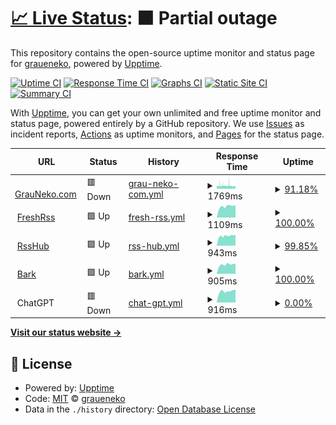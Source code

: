 # [📈 Live Status](https://status.gneko.dev): <!--live status--> **🟧 Partial outage**

This repository contains the open-source uptime monitor and status page for [graueneko](https://github.com/gneko), powered by [Upptime](https://github.com/upptime/upptime).

[![Uptime CI](https://github.com/graueneko/status-page/workflows/Uptime%20CI/badge.svg)](https://github.com/graueneko/status-page/actions?query=workflow%3A%22Uptime+CI%22)
[![Response Time CI](https://github.com/graueneko/status-page/workflows/Response%20Time%20CI/badge.svg)](https://github.com/graueneko/status-page/actions?query=workflow%3A%22Response+Time+CI%22)
[![Graphs CI](https://github.com/graueneko/status-page/workflows/Graphs%20CI/badge.svg)](https://github.com/graueneko/status-page/actions?query=workflow%3A%22Graphs+CI%22)
[![Static Site CI](https://github.com/graueneko/status-page/workflows/Static%20Site%20CI/badge.svg)](https://github.com/graueneko/status-page/actions?query=workflow%3A%22Static+Site+CI%22)
[![Summary CI](https://github.com/graueneko/status-page/workflows/Summary%20CI/badge.svg)](https://github.com/graueneko/status-page/actions?query=workflow%3A%22Summary+CI%22)

With [Upptime](https://upptime.js.org), you can get your own unlimited and free uptime monitor and status page, powered entirely by a GitHub repository. We use [Issues](https://github.com/graueneko/status-page/issues) as incident reports, [Actions](https://github.com/graueneko/status-page/actions) as uptime monitors, and [Pages](https://status.gneko.dev) for the status page.

<!--start: status pages-->
<!-- This summary is generated by Upptime (https://github.com/upptime/upptime) -->
<!-- Do not edit this manually, your changes will be overwritten -->
<!-- prettier-ignore -->
| URL | Status | History | Response Time | Uptime |
| --- | ------ | ------- | ------------- | ------ |
| <img alt="" src="https://icons.duckduckgo.com/ip3/graueneko.com.ico" height="13"> [GrauNeko.com](https://graueneko.com) | 🟥 Down | [grau-neko-com.yml](https://github.com/graueneko/status-page/commits/HEAD/history/grau-neko-com.yml) | <details><summary><img alt="Response time graph" src="./graphs/grau-neko-com/response-time-week.png" height="20"> 1769ms</summary><br><a href="https://status.gneko.dev/history/grau-neko-com"><img alt="Response time 2903" src="https://img.shields.io/endpoint?url=https%3A%2F%2Fraw.githubusercontent.com%2Fgraueneko%2Fstatus-page%2FHEAD%2Fapi%2Fgrau-neko-com%2Fresponse-time.json"></a><br><a href="https://status.gneko.dev/history/grau-neko-com"><img alt="24-hour response time 1507" src="https://img.shields.io/endpoint?url=https%3A%2F%2Fraw.githubusercontent.com%2Fgraueneko%2Fstatus-page%2FHEAD%2Fapi%2Fgrau-neko-com%2Fresponse-time-day.json"></a><br><a href="https://status.gneko.dev/history/grau-neko-com"><img alt="7-day response time 1769" src="https://img.shields.io/endpoint?url=https%3A%2F%2Fraw.githubusercontent.com%2Fgraueneko%2Fstatus-page%2FHEAD%2Fapi%2Fgrau-neko-com%2Fresponse-time-week.json"></a><br><a href="https://status.gneko.dev/history/grau-neko-com"><img alt="30-day response time 3020" src="https://img.shields.io/endpoint?url=https%3A%2F%2Fraw.githubusercontent.com%2Fgraueneko%2Fstatus-page%2FHEAD%2Fapi%2Fgrau-neko-com%2Fresponse-time-month.json"></a><br><a href="https://status.gneko.dev/history/grau-neko-com"><img alt="1-year response time 2903" src="https://img.shields.io/endpoint?url=https%3A%2F%2Fraw.githubusercontent.com%2Fgraueneko%2Fstatus-page%2FHEAD%2Fapi%2Fgrau-neko-com%2Fresponse-time-year.json"></a></details> | <details><summary><a href="https://status.gneko.dev/history/grau-neko-com">91.18%</a></summary><a href="https://status.gneko.dev/history/grau-neko-com"><img alt="All-time uptime 96.77%" src="https://img.shields.io/endpoint?url=https%3A%2F%2Fraw.githubusercontent.com%2Fgraueneko%2Fstatus-page%2FHEAD%2Fapi%2Fgrau-neko-com%2Fuptime.json"></a><br><a href="https://status.gneko.dev/history/grau-neko-com"><img alt="24-hour uptime 94.15%" src="https://img.shields.io/endpoint?url=https%3A%2F%2Fraw.githubusercontent.com%2Fgraueneko%2Fstatus-page%2FHEAD%2Fapi%2Fgrau-neko-com%2Fuptime-day.json"></a><br><a href="https://status.gneko.dev/history/grau-neko-com"><img alt="7-day uptime 91.18%" src="https://img.shields.io/endpoint?url=https%3A%2F%2Fraw.githubusercontent.com%2Fgraueneko%2Fstatus-page%2FHEAD%2Fapi%2Fgrau-neko-com%2Fuptime-week.json"></a><br><a href="https://status.gneko.dev/history/grau-neko-com"><img alt="30-day uptime 94.17%" src="https://img.shields.io/endpoint?url=https%3A%2F%2Fraw.githubusercontent.com%2Fgraueneko%2Fstatus-page%2FHEAD%2Fapi%2Fgrau-neko-com%2Fuptime-month.json"></a><br><a href="https://status.gneko.dev/history/grau-neko-com"><img alt="1-year uptime 96.77%" src="https://img.shields.io/endpoint?url=https%3A%2F%2Fraw.githubusercontent.com%2Fgraueneko%2Fstatus-page%2FHEAD%2Fapi%2Fgrau-neko-com%2Fuptime-year.json"></a></details>
| <img alt="" src="https://icons.duckduckgo.com/ip3/rrss.gneko.app.ico" height="13"> [FreshRss](https://rrss.gneko.app) | 🟩 Up | [fresh-rss.yml](https://github.com/graueneko/status-page/commits/HEAD/history/fresh-rss.yml) | <details><summary><img alt="Response time graph" src="./graphs/fresh-rss/response-time-week.png" height="20"> 1109ms</summary><br><a href="https://status.gneko.dev/history/fresh-rss"><img alt="Response time 1059" src="https://img.shields.io/endpoint?url=https%3A%2F%2Fraw.githubusercontent.com%2Fgraueneko%2Fstatus-page%2FHEAD%2Fapi%2Ffresh-rss%2Fresponse-time.json"></a><br><a href="https://status.gneko.dev/history/fresh-rss"><img alt="24-hour response time 1124" src="https://img.shields.io/endpoint?url=https%3A%2F%2Fraw.githubusercontent.com%2Fgraueneko%2Fstatus-page%2FHEAD%2Fapi%2Ffresh-rss%2Fresponse-time-day.json"></a><br><a href="https://status.gneko.dev/history/fresh-rss"><img alt="7-day response time 1109" src="https://img.shields.io/endpoint?url=https%3A%2F%2Fraw.githubusercontent.com%2Fgraueneko%2Fstatus-page%2FHEAD%2Fapi%2Ffresh-rss%2Fresponse-time-week.json"></a><br><a href="https://status.gneko.dev/history/fresh-rss"><img alt="30-day response time 1133" src="https://img.shields.io/endpoint?url=https%3A%2F%2Fraw.githubusercontent.com%2Fgraueneko%2Fstatus-page%2FHEAD%2Fapi%2Ffresh-rss%2Fresponse-time-month.json"></a><br><a href="https://status.gneko.dev/history/fresh-rss"><img alt="1-year response time 1059" src="https://img.shields.io/endpoint?url=https%3A%2F%2Fraw.githubusercontent.com%2Fgraueneko%2Fstatus-page%2FHEAD%2Fapi%2Ffresh-rss%2Fresponse-time-year.json"></a></details> | <details><summary><a href="https://status.gneko.dev/history/fresh-rss">100.00%</a></summary><a href="https://status.gneko.dev/history/fresh-rss"><img alt="All-time uptime 99.97%" src="https://img.shields.io/endpoint?url=https%3A%2F%2Fraw.githubusercontent.com%2Fgraueneko%2Fstatus-page%2FHEAD%2Fapi%2Ffresh-rss%2Fuptime.json"></a><br><a href="https://status.gneko.dev/history/fresh-rss"><img alt="24-hour uptime 100.00%" src="https://img.shields.io/endpoint?url=https%3A%2F%2Fraw.githubusercontent.com%2Fgraueneko%2Fstatus-page%2FHEAD%2Fapi%2Ffresh-rss%2Fuptime-day.json"></a><br><a href="https://status.gneko.dev/history/fresh-rss"><img alt="7-day uptime 100.00%" src="https://img.shields.io/endpoint?url=https%3A%2F%2Fraw.githubusercontent.com%2Fgraueneko%2Fstatus-page%2FHEAD%2Fapi%2Ffresh-rss%2Fuptime-week.json"></a><br><a href="https://status.gneko.dev/history/fresh-rss"><img alt="30-day uptime 100.00%" src="https://img.shields.io/endpoint?url=https%3A%2F%2Fraw.githubusercontent.com%2Fgraueneko%2Fstatus-page%2FHEAD%2Fapi%2Ffresh-rss%2Fuptime-month.json"></a><br><a href="https://status.gneko.dev/history/fresh-rss"><img alt="1-year uptime 99.97%" src="https://img.shields.io/endpoint?url=https%3A%2F%2Fraw.githubusercontent.com%2Fgraueneko%2Fstatus-page%2FHEAD%2Fapi%2Ffresh-rss%2Fuptime-year.json"></a></details>
| <img alt="" src="https://icons.duckduckgo.com/ip3/rsshub.gneko.app.ico" height="13"> [RssHub](https://rsshub.gneko.app) | 🟩 Up | [rss-hub.yml](https://github.com/graueneko/status-page/commits/HEAD/history/rss-hub.yml) | <details><summary><img alt="Response time graph" src="./graphs/rss-hub/response-time-week.png" height="20"> 943ms</summary><br><a href="https://status.gneko.dev/history/rss-hub"><img alt="Response time 874" src="https://img.shields.io/endpoint?url=https%3A%2F%2Fraw.githubusercontent.com%2Fgraueneko%2Fstatus-page%2FHEAD%2Fapi%2Frss-hub%2Fresponse-time.json"></a><br><a href="https://status.gneko.dev/history/rss-hub"><img alt="24-hour response time 942" src="https://img.shields.io/endpoint?url=https%3A%2F%2Fraw.githubusercontent.com%2Fgraueneko%2Fstatus-page%2FHEAD%2Fapi%2Frss-hub%2Fresponse-time-day.json"></a><br><a href="https://status.gneko.dev/history/rss-hub"><img alt="7-day response time 943" src="https://img.shields.io/endpoint?url=https%3A%2F%2Fraw.githubusercontent.com%2Fgraueneko%2Fstatus-page%2FHEAD%2Fapi%2Frss-hub%2Fresponse-time-week.json"></a><br><a href="https://status.gneko.dev/history/rss-hub"><img alt="30-day response time 939" src="https://img.shields.io/endpoint?url=https%3A%2F%2Fraw.githubusercontent.com%2Fgraueneko%2Fstatus-page%2FHEAD%2Fapi%2Frss-hub%2Fresponse-time-month.json"></a><br><a href="https://status.gneko.dev/history/rss-hub"><img alt="1-year response time 874" src="https://img.shields.io/endpoint?url=https%3A%2F%2Fraw.githubusercontent.com%2Fgraueneko%2Fstatus-page%2FHEAD%2Fapi%2Frss-hub%2Fresponse-time-year.json"></a></details> | <details><summary><a href="https://status.gneko.dev/history/rss-hub">99.85%</a></summary><a href="https://status.gneko.dev/history/rss-hub"><img alt="All-time uptime 99.98%" src="https://img.shields.io/endpoint?url=https%3A%2F%2Fraw.githubusercontent.com%2Fgraueneko%2Fstatus-page%2FHEAD%2Fapi%2Frss-hub%2Fuptime.json"></a><br><a href="https://status.gneko.dev/history/rss-hub"><img alt="24-hour uptime 100.00%" src="https://img.shields.io/endpoint?url=https%3A%2F%2Fraw.githubusercontent.com%2Fgraueneko%2Fstatus-page%2FHEAD%2Fapi%2Frss-hub%2Fuptime-day.json"></a><br><a href="https://status.gneko.dev/history/rss-hub"><img alt="7-day uptime 99.85%" src="https://img.shields.io/endpoint?url=https%3A%2F%2Fraw.githubusercontent.com%2Fgraueneko%2Fstatus-page%2FHEAD%2Fapi%2Frss-hub%2Fuptime-week.json"></a><br><a href="https://status.gneko.dev/history/rss-hub"><img alt="30-day uptime 99.96%" src="https://img.shields.io/endpoint?url=https%3A%2F%2Fraw.githubusercontent.com%2Fgraueneko%2Fstatus-page%2FHEAD%2Fapi%2Frss-hub%2Fuptime-month.json"></a><br><a href="https://status.gneko.dev/history/rss-hub"><img alt="1-year uptime 99.98%" src="https://img.shields.io/endpoint?url=https%3A%2F%2Fraw.githubusercontent.com%2Fgraueneko%2Fstatus-page%2FHEAD%2Fapi%2Frss-hub%2Fuptime-year.json"></a></details>
| <img alt="" src="https://icons.duckduckgo.com/ip3/bark.gneko.app.ico" height="13"> [Bark](https://bark.gneko.app/ping) | 🟩 Up | [bark.yml](https://github.com/graueneko/status-page/commits/HEAD/history/bark.yml) | <details><summary><img alt="Response time graph" src="./graphs/bark/response-time-week.png" height="20"> 905ms</summary><br><a href="https://status.gneko.dev/history/bark"><img alt="Response time 848" src="https://img.shields.io/endpoint?url=https%3A%2F%2Fraw.githubusercontent.com%2Fgraueneko%2Fstatus-page%2FHEAD%2Fapi%2Fbark%2Fresponse-time.json"></a><br><a href="https://status.gneko.dev/history/bark"><img alt="24-hour response time 931" src="https://img.shields.io/endpoint?url=https%3A%2F%2Fraw.githubusercontent.com%2Fgraueneko%2Fstatus-page%2FHEAD%2Fapi%2Fbark%2Fresponse-time-day.json"></a><br><a href="https://status.gneko.dev/history/bark"><img alt="7-day response time 905" src="https://img.shields.io/endpoint?url=https%3A%2F%2Fraw.githubusercontent.com%2Fgraueneko%2Fstatus-page%2FHEAD%2Fapi%2Fbark%2Fresponse-time-week.json"></a><br><a href="https://status.gneko.dev/history/bark"><img alt="30-day response time 900" src="https://img.shields.io/endpoint?url=https%3A%2F%2Fraw.githubusercontent.com%2Fgraueneko%2Fstatus-page%2FHEAD%2Fapi%2Fbark%2Fresponse-time-month.json"></a><br><a href="https://status.gneko.dev/history/bark"><img alt="1-year response time 848" src="https://img.shields.io/endpoint?url=https%3A%2F%2Fraw.githubusercontent.com%2Fgraueneko%2Fstatus-page%2FHEAD%2Fapi%2Fbark%2Fresponse-time-year.json"></a></details> | <details><summary><a href="https://status.gneko.dev/history/bark">100.00%</a></summary><a href="https://status.gneko.dev/history/bark"><img alt="All-time uptime 100.00%" src="https://img.shields.io/endpoint?url=https%3A%2F%2Fraw.githubusercontent.com%2Fgraueneko%2Fstatus-page%2FHEAD%2Fapi%2Fbark%2Fuptime.json"></a><br><a href="https://status.gneko.dev/history/bark"><img alt="24-hour uptime 100.00%" src="https://img.shields.io/endpoint?url=https%3A%2F%2Fraw.githubusercontent.com%2Fgraueneko%2Fstatus-page%2FHEAD%2Fapi%2Fbark%2Fuptime-day.json"></a><br><a href="https://status.gneko.dev/history/bark"><img alt="7-day uptime 100.00%" src="https://img.shields.io/endpoint?url=https%3A%2F%2Fraw.githubusercontent.com%2Fgraueneko%2Fstatus-page%2FHEAD%2Fapi%2Fbark%2Fuptime-week.json"></a><br><a href="https://status.gneko.dev/history/bark"><img alt="30-day uptime 100.00%" src="https://img.shields.io/endpoint?url=https%3A%2F%2Fraw.githubusercontent.com%2Fgraueneko%2Fstatus-page%2FHEAD%2Fapi%2Fbark%2Fuptime-month.json"></a><br><a href="https://status.gneko.dev/history/bark"><img alt="1-year uptime 100.00%" src="https://img.shields.io/endpoint?url=https%3A%2F%2Fraw.githubusercontent.com%2Fgraueneko%2Fstatus-page%2FHEAD%2Fapi%2Fbark%2Fuptime-year.json"></a></details>
| <img alt="" src="https://icons.duckduckgo.com/ip3/null.ico" height="13"> ChatGPT | 🟥 Down | [chat-gpt.yml](https://github.com/graueneko/status-page/commits/HEAD/history/chat-gpt.yml) | <details><summary><img alt="Response time graph" src="./graphs/chat-gpt/response-time-week.png" height="20"> 916ms</summary><br><a href="https://status.gneko.dev/history/chat-gpt"><img alt="Response time 844" src="https://img.shields.io/endpoint?url=https%3A%2F%2Fraw.githubusercontent.com%2Fgraueneko%2Fstatus-page%2FHEAD%2Fapi%2Fchat-gpt%2Fresponse-time.json"></a><br><a href="https://status.gneko.dev/history/chat-gpt"><img alt="24-hour response time 923" src="https://img.shields.io/endpoint?url=https%3A%2F%2Fraw.githubusercontent.com%2Fgraueneko%2Fstatus-page%2FHEAD%2Fapi%2Fchat-gpt%2Fresponse-time-day.json"></a><br><a href="https://status.gneko.dev/history/chat-gpt"><img alt="7-day response time 916" src="https://img.shields.io/endpoint?url=https%3A%2F%2Fraw.githubusercontent.com%2Fgraueneko%2Fstatus-page%2FHEAD%2Fapi%2Fchat-gpt%2Fresponse-time-week.json"></a><br><a href="https://status.gneko.dev/history/chat-gpt"><img alt="30-day response time 889" src="https://img.shields.io/endpoint?url=https%3A%2F%2Fraw.githubusercontent.com%2Fgraueneko%2Fstatus-page%2FHEAD%2Fapi%2Fchat-gpt%2Fresponse-time-month.json"></a><br><a href="https://status.gneko.dev/history/chat-gpt"><img alt="1-year response time 844" src="https://img.shields.io/endpoint?url=https%3A%2F%2Fraw.githubusercontent.com%2Fgraueneko%2Fstatus-page%2FHEAD%2Fapi%2Fchat-gpt%2Fresponse-time-year.json"></a></details> | <details><summary><a href="https://status.gneko.dev/history/chat-gpt">0.00%</a></summary><a href="https://status.gneko.dev/history/chat-gpt"><img alt="All-time uptime 78.85%" src="https://img.shields.io/endpoint?url=https%3A%2F%2Fraw.githubusercontent.com%2Fgraueneko%2Fstatus-page%2FHEAD%2Fapi%2Fchat-gpt%2Fuptime.json"></a><br><a href="https://status.gneko.dev/history/chat-gpt"><img alt="24-hour uptime 0.00%" src="https://img.shields.io/endpoint?url=https%3A%2F%2Fraw.githubusercontent.com%2Fgraueneko%2Fstatus-page%2FHEAD%2Fapi%2Fchat-gpt%2Fuptime-day.json"></a><br><a href="https://status.gneko.dev/history/chat-gpt"><img alt="7-day uptime 0.00%" src="https://img.shields.io/endpoint?url=https%3A%2F%2Fraw.githubusercontent.com%2Fgraueneko%2Fstatus-page%2FHEAD%2Fapi%2Fchat-gpt%2Fuptime-week.json"></a><br><a href="https://status.gneko.dev/history/chat-gpt"><img alt="30-day uptime 61.85%" src="https://img.shields.io/endpoint?url=https%3A%2F%2Fraw.githubusercontent.com%2Fgraueneko%2Fstatus-page%2FHEAD%2Fapi%2Fchat-gpt%2Fuptime-month.json"></a><br><a href="https://status.gneko.dev/history/chat-gpt"><img alt="1-year uptime 78.85%" src="https://img.shields.io/endpoint?url=https%3A%2F%2Fraw.githubusercontent.com%2Fgraueneko%2Fstatus-page%2FHEAD%2Fapi%2Fchat-gpt%2Fuptime-year.json"></a></details>

<!--end: status pages-->

[**Visit our status website →**](https://status.gneko.dev)

## 📄 License

- Powered by: [Upptime](https://github.com/upptime/upptime)
- Code: [MIT](./LICENSE) © [graueneko](https://github.com/gneko)
- Data in the `./history` directory: [Open Database License](https://opendatacommons.org/licenses/odbl/1-0/)
